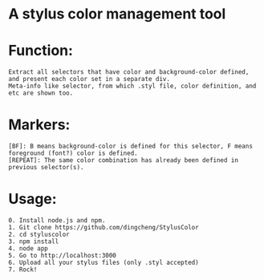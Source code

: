 A stylus color management tool
============

Function:
============
	Extract all selectors that have color and background-color defined,
	and present each color set in a separate div.
	Meta-info like selector, from which .styl file, color definition, and etc are shown too.
Markers:
============
	[BF]: B means background-color is defined for this selector, F means foreground (font?) color is defined.
	[REPEAT]: The same color combination has already been defined in previous selector(s).

Usage:
============
	0. Install node.js and npm.
	1. Git clone https://github.com/dingcheng/StylusColor
	2. cd styluscolor
	3. npm install
	4. node app
	5. Go to http://localhost:3000
	6. Upload all your stylus files (only .styl accepted)
	7. Rock!